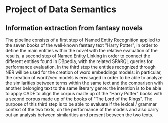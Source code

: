 # Project of Data Semantics
## Information extraction from fantasy novels
The pipeline consists of a first step of Named Entity Recognition applied to the seven books of the well-known fantasy text "Harry Potter", in order to define the main entities within the novel with the relative evaluation of the results, a second step of Named Entity Linking in order to connect the different entities found in DBpedia, with the related SPARQL queries for performance evaluation.
In the third step the entities recognized through NER will be used for the creation of word embeddings models: in particular, the creation of word2vec models is envisaged in order to be able to analyze the similarities between terms within the same text and the comparison with another belonging text to the same literary genre: the intention is to be able to apply CADE to align the corpus made up of the "Harry Potter" books 
with a second corpus made up of the books of "The Lord of the Rings". The purpose of this third step is to be able to evaluate if the lexical / grammar context of the two texts, on the performance of the models and also carry out an analysis between similarities and present between the two texts.

